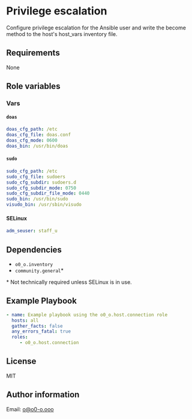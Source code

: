 # Privilege escalation

Configure privilege escalation for the Ansible user and write the become method to the host's host_vars inventory file.

## Requirements

None

## Role variables

### Vars

#### `doas`

```yaml
doas_cfg_path: /etc
doas_cfg_file: doas.conf
doas_cfg_mode: 0600
doas_bin: /usr/bin/doas
```

#### `sudo`

```yaml
sudo_cfg_path: /etc
sudo_cfg_file: sudoers
sudo_cfg_subdir: sudoers.d
sudo_cfg_subdir_mode: 0750
sudo_cfg_subdir_file_mode: 0440
sudo_bin: /usr/bin/sudo
visudo_bin: /usr/sbin/visudo
```

#### SELinux

```yaml
adm_seuser: staff_u
```

## Dependencies

- `o0_o.inventory`
- `community.general`*

\* Not technically required unless SELinux is in use.

## Example Playbook

```yaml
- name: Example playbook using the o0_o.host.connection role
  hosts: all
  gather_facts: false
  any_errors_fatal: true
  roles:
     - o0_o.host.connection
```

## License

MIT

## Author information

Email: o@o0-o.ooo
